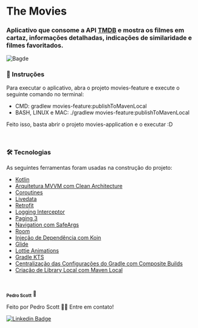 #  The Movies

### Aplicativo que consome a API [TMDB](https://developers.themoviedb.org/3/getting-started) e mostra os filmes em cartaz, informações detalhadas, indicações de similaridade e filmes favoritados.

![Bagde](https://img.shields.io/static/v1?label=nativo&message=Android&color=<COLOR>&style=<STYLE>&logo=<LOGO>)

### 📜 Instruções

Para executar o aplicativo, abra o projeto movies-feature e execute o seguinte comando no terminal:

- CMD: gradlew movies-feature:publishToMavenLocal
- BASH, LINUX e MAC: ./gradlew movies-feature:publishToMavenLocal

Feito isso, basta abrir o projeto movies-application e o executar :D

<br/>

### 🛠 Tecnologias

As seguintes ferramentas foram usadas na construção do projeto:

- [Kotlin](https://kotlinlang.org/)
- [Arquitetura MVVM com Clean Architecture](https://developer.android.com/jetpack/guide?gclid=EAIaIQobChMIwouwgony8gIVBojICh3S1gZJEAAYASAAEgL7tvD_BwE&gclsrc=aw.ds)
- [Coroutines](https://developer.android.com/kotlin/coroutines?gclid=EAIaIQobChMI1-vjlo7y8gIVhNrICh05QQQSEAAYASAAEgJcr_D_BwE&gclsrc=aw.ds)
- [Livedata](https://developer.android.com/topic/libraries/architecture/livedata)
- [Retrofit](https://square.github.io/retrofit/)
- [Logging Interceptor](https://github.com/square/okhttp/tree/master/okhttp-logging-interceptor)
- [Paging 3](https://developer.android.com/topic/libraries/architecture/paging/v3-overview)
- [Navigation com SafeArgs](https://developer.android.com/guide/navigation/navigation-getting-started)
- [Room](https://developer.android.com/training/data-storage/room)
- [Injeção de Dependência com Koin](https://insert-koin.io//)
- [Glide](https://github.com/bumptech/glide)
- [Lottie Animations](https://lottiefiles.com/featured)
- [Gradle KTS](https://developer.android.com/studio/build/migrate-to-kts)
- [Centralização das Configurações do Gradle com Composite Builds](https://docs.gradle.org/current/userguide/composite_builds.html)
- [Criação de Library Local com Maven Local](https://developer.android.com/studio/projects/android-library)

<br/>

 <sub><b>Pedro Scott</b></sub></a> 🚀

Feito por Pedro Scott 👋🏽 Entre em contato!

[![Linkedin Badge](https://img.shields.io/badge/linkedin-%230077B5.svg?&style=for-the-badge&logo=linkedin&logoColor=white)](https://www.linkedin.com/in/pedro-scott-dev/) 
